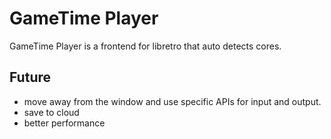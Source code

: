 
GameTime Player
===========
GameTime Player is a frontend for libretro that auto detects cores.

Future
------
* move away from the window and use specific APIs for input and output.
* save to cloud
* better performance
